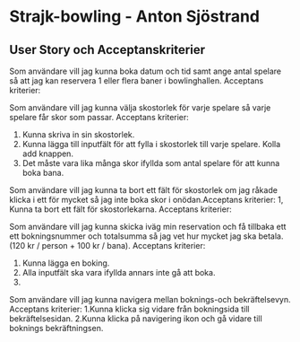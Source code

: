 # Strajk-bowling - Anton Sjöstrand

## User Story och Acceptanskriterier


Som användare vill jag kunna boka datum och tid samt ange antal spelare så att jag kan reservera 1 eller flera baner i bowlinghallen.
Acceptans kriterier: 

Som användare vill jag kunna välja skostorlek för varje spelare så varje spelare får skor som passar.
Acceptans kriterier:
1. Kunna skriva in sin skostorlek. 
2. Kunna lägga till inputfält för att fylla i skostorlek till varje spelare. Kolla add knappen. 
3. Det måste vara lika många skor ifyllda som antal spelare för att kunna boka bana.

Som användare vill jag kunna ta bort ett fält för skostorlek om jag råkade klicka i ett för mycket så jag inte boka skor i onödan.Acceptans kriterier: 1, Kunna ta bort ett fält för skostorlekarna.
Acceptans kriterier:

Som användare vill jag kunna skicka iväg min reservation och få tillbaka ett ett bokningsnummer och totalsumma så jag vet hur mycket jag ska betala. (120 kr / person + 100 kr / bana).
Acceptans kriterier:
1. Kunna lägga en boking.
2. Alla inputfält ska vara ifyllda annars inte gå att boka.
3. 

Som användare vill jag kunna navigera mellan boknings-och bekräftelsevyn.
Acceptans kriterier: 
1.Kunna klicka sig vidare från bokningsida till bekräftelsesidan. 
2.Kunna klicka på navigering ikon och gå vidare till boknings bekräftningsen.











